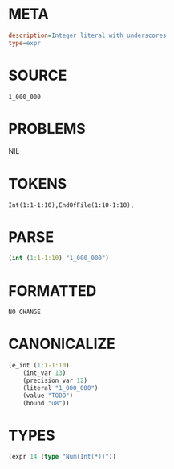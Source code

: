 # META
~~~ini
description=Integer literal with underscores
type=expr
~~~
# SOURCE
~~~roc
1_000_000
~~~
# PROBLEMS
NIL
# TOKENS
~~~zig
Int(1:1-1:10),EndOfFile(1:10-1:10),
~~~
# PARSE
~~~clojure
(int (1:1-1:10) "1_000_000")
~~~
# FORMATTED
~~~roc
NO CHANGE
~~~
# CANONICALIZE
~~~clojure
(e_int (1:1-1:10)
	(int_var 13)
	(precision_var 12)
	(literal "1_000_000")
	(value "TODO")
	(bound "u8"))
~~~
# TYPES
~~~clojure
(expr 14 (type "Num(Int(*))"))
~~~